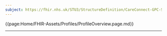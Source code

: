 ```yaml
---
subject: https://fhir.nhs.uk/STU3/StructureDefinition/CareConnect-GPC-Specimen-1
---
```


{{page:Home/FHIR-Assets/Profiles/ProfileOverview.page.md}}

---